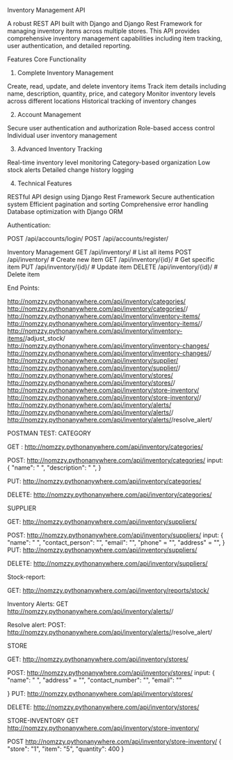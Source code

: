 Inventory Management API

A robust REST API built with Django and Django Rest Framework for managing inventory items across multiple stores. This API provides comprehensive inventory management capabilities including item tracking, user authentication, and detailed reporting.

Features
Core Functionality

1. Complete Inventory Management

Create, read, update, and delete inventory items
Track item details including name, description, quantity, price, and category
Monitor inventory levels across different locations
Historical tracking of inventory changes


2. Account Management

Secure user authentication and authorization
Role-based access control
Individual user inventory management


3. Advanced Inventory Tracking

Real-time inventory level monitoring
Category-based organization
Low stock alerts
Detailed change history logging



4. Technical Features

RESTful API design using Django Rest Framework
Secure authentication system
Efficient pagination and sorting
Comprehensive error handling
Database optimization with Django ORM


Authentication:

POST /api/accounts/login/
POST /api/accounts/register/

Inventory Management
GET    /api/inventory/            # List all items
POST   /api/inventory/            # Create new item
GET    /api/inventory/{id}/       # Get specific item
PUT    /api/inventory/{id}/       # Update item
DELETE /api/inventory/{id}/       # Delete item


End Points:

http://nomzzy.pythonanywhere.com/api/inventory/categories/
http://nomzzy.pythonanywhere.com/api/inventory/categories/<pk>/
http://nomzzy.pythonanywhere.com/api/inventory/inventory-items/
http://nomzzy.pythonanywhere.com/api/inventory/inventory-items/<pk>/
http://nomzzy.pythonanywhere.com/api/inventory/inventory-items/<pk>/adjust_stock/
http://nomzzy.pythonanywhere.com/api/inventory/inventory-changes/
http://nomzzy.pythonanywhere.com/api/inventory/inventory-changes/<pk>/
http://nomzzy.pythonanywhere.com/api/inventory/supplier/
http://nomzzy.pythonanywhere.com/api/inventory/supplier/<pk>/
http://nomzzy.pythonanywhere.com/api/inventory/stores/
http://nomzzy.pythonanywhere.com/api/inventory/stores/<pk>/
http://nomzzy.pythonanywhere.com/api/inventory/store-inventory/
http://nomzzy.pythonanywhere.com/api/inventory/store-inventory/<pk>/
http://nomzzy.pythonanywhere.com/api/inventory/alerts/
http://nomzzy.pythonanywhere.com/api/inventory/alerts/<pk>/
http://nomzzy.pythonanywhere.com/api/inventory/alerts/<pk>/resolve_alert/



POSTMAN TEST:
CATEGORY

GET :
http://nomzzy.pythonanywhere.com/api/inventory/categories/

POST:
http://nomzzy.pythonanywhere.com/api/inventory/categories/
input: 
{
    "name": " ",
    "description": " ",
}

PUT:
http://nomzzy.pythonanywhere.com/api/inventory/categories/

DELETE:
http://nomzzy.pythonanywhere.com/api/inventory/categories/


SUPPLIER

GET:
http://nomzzy.pythonanywhere.com/api/inventory/suppliers/

POST:
http://nomzzy.pythonanywhere.com/api/inventory/suppliers/
input:
{
    "name": " ",
    "contact_person": "",
    "email": "",
    "phone" = "",
    "address" = "",
}
PUT:
http://nomzzy.pythonanywhere.com/api/inventory/suppliers/

DELETE:
http://nomzzy.pythonanywhere.com/api/inventory/suppliers/


Stock-report:

GET:
http://nomzzy.pythonanywhere.com/api/inventory/reports/stock/

Inventory Alerts:
GET
http://nomzzy.pythonanywhere.com/api/inventory/alerts/<pk>/

Resolve alert:
POST:
http://nomzzy.pythonanywhere.com/api/inventory/alerts/<pk>/resolve_alert/




STORE

GET:
http://nomzzy.pythonanywhere.com/api/inventory/stores/

POST:
http://nomzzy.pythonanywhere.com/api/inventory/stores/
input:
{
    "name": " ",
    "address" = "",
    "contact_number": "",
    "email": ""
    
    
}
PUT:
http://nomzzy.pythonanywhere.com/api/inventory/stores/

DELETE:
http://nomzzy.pythonanywhere.com/api/inventory/stores/



STORE-INVENTORY
GET
http://nomzzy.pythonanywhere.com/api/inventory/store-inventory/

POST
http://nomzzy.pythonanywhere.com/api/inventory/store-inventory/
{
    "store": "1",
    "item": "5",
    "quantity": 400
}

